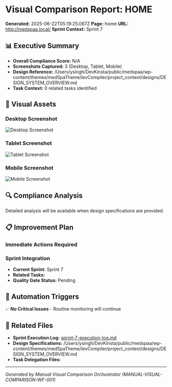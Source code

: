 # Visual Comparison Report: HOME

**Generated:** 2025-06-22T05:19:25.067Z
**Page:** home
**URL:** http://medspaa.local/
**Sprint Context:** Sprint 7

## 📊 Executive Summary

- **Overall Compliance Score:** N/A
- **Screenshots Captured:** 3 (Desktop, Tablet, Mobile)
- **Design Reference:** /Users/ysingh/DevKinsta/public/medspaa/wp-content/themes/medSpaTheme/levCompiler/project_context/designs/DESIGN_SYSTEM_OVERVIEW.md
- **Task Context:** 0 related tasks identified

## 📸 Visual Assets

### Desktop Screenshot
![Desktop Screenshot](../../../tools/temp/screenshots/temp_screenshot_*_desktop_*.png)

### Tablet Screenshot
![Tablet Screenshot](../../../tools/temp/screenshots/temp_screenshot_*_tablet_*.png)

### Mobile Screenshot
![Mobile Screenshot](../../../tools/temp/screenshots/temp_screenshot_*_mobile_*.png)

## 🔍 Compliance Analysis

Detailed analysis will be available when design specifications are provided.

## 📋 Improvement Plan

### Immediate Actions Required


### Sprint Integration
- **Current Sprint:** Sprint 7
- **Related Tasks:** 
- **Quality Gate Status:** Pending

## 🔄 Automation Triggers

✅ **No Critical Issues** - Routine monitoring will continue

## 📂 Related Files

- **Sprint Execution Log:** [sprint-7-execution-log.md](./sprint-7-execution-log.md)
- **Design Specifications:** /Users/ysingh/DevKinsta/public/medspaa/wp-content/themes/medSpaTheme/levCompiler/project_context/designs/DESIGN_SYSTEM_OVERVIEW.md
- **Task Delegation Files:** 

---

*Generated by Manual Visual Comparison Orchestrator (MANUAL-VISUAL-COMPARISON-WF-001)*
